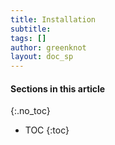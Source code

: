 ```yaml
---
title: Installation
subtitle:
tags: []
author: greenknot
layout: doc_sp
---
```


#### Sections in this article
{:.no_toc}
* TOC
{:toc}

##  
